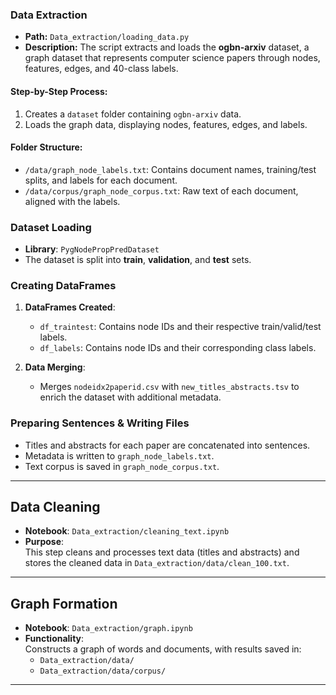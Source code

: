 
### Data Extraction

- **Path:** `Data_extraction/loading_data.py` 
- **Description:** 
  The script extracts and loads the **ogbn-arxiv** dataset, a graph dataset that represents computer science papers through nodes, features, edges, and 40-class labels.

#### Step-by-Step Process:
1. Creates a `dataset` folder containing `ogbn-arxiv` data.
2. Loads the graph data, displaying nodes, features, edges, and labels.
   
#### Folder Structure:
- `/data/graph_node_labels.txt`: Contains document names, training/test splits, and labels for each document.
- `/data/corpus/graph_node_corpus.txt`: Raw text of each document, aligned with the labels.

### Dataset Loading

- **Library**: `PygNodePropPredDataset`  
- The dataset is split into **train**, **validation**, and **test** sets.

### Creating DataFrames

1. **DataFrames Created**:
   - `df_traintest`: Contains node IDs and their respective train/valid/test labels.
   - `df_labels`: Contains node IDs and their corresponding class labels.

2. **Data Merging**:
   - Merges `nodeidx2paperid.csv` with `new_titles_abstracts.tsv` to enrich the dataset with additional metadata.

### Preparing Sentences & Writing Files

- Titles and abstracts for each paper are concatenated into sentences.
- Metadata is written to `graph_node_labels.txt`.
- Text corpus is saved in `graph_node_corpus.txt`.

---

## Data Cleaning

- **Notebook**: `Data_extraction/cleaning_text.ipynb`  
- **Purpose**:  
  This step cleans and processes text data (titles and abstracts) and stores the cleaned data in `Data_extraction/data/clean_100.txt`.

---

## Graph Formation

- **Notebook**: `Data_extraction/graph.ipynb`  
- **Functionality**:  
  Constructs a graph of words and documents, with results saved in:
  - `Data_extraction/data/`
  - `Data_extraction/data/corpus/`

---
